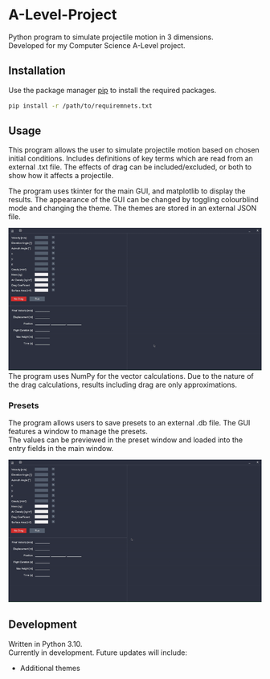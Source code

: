 ﻿# A-Level-Project
Python program to simulate projectile motion in 3 dimensions.\
Developed for my Computer Science A-Level project.

## Installation
Use the package manager [pip](https://pip.pypa.io/en/stable/) to install the required packages.
```bash
pip install -r /path/to/requiremnets.txt
```

## Usage
This program allows the user to simulate projectile motion based on chosen initial conditions.
Includes definitions of key terms which are read from an external .txt file.
The effects of drag can be included/excluded, or both to show how it affects a projectile.

The program uses tkinter for the main GUI, and matplotlib to display the results. 
The appearance of the GUI can be changed by toggling colourblind mode and changing the theme.
The themes are stored in an external JSON file.

![img.png](Media/themes-demo.gif)
The program uses NumPy for the vector calculations. Due to the nature of the drag calculations, results 
including drag are only approximations.

### Presets
The program allows users to save presets to an external .db file. The GUI features a window
to manage the presets.\
The values can be previewed in the preset window and loaded into the entry fields in the main
window.

![img.png](Media/presets-demo.gif)

## Development
Written in Python 3.10.\
Currently in development.
Future updates will include:
<ul>
    <li>Additional themes
</ul>